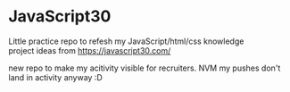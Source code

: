 # JavaScript30

Little practice repo to refesh my JavaScript/html/css knowledge  
project ideas from https://javascript30.com/

new repo to make my acitivity visible for recruiters. NVM my pushes don't land in activity anyway :D
